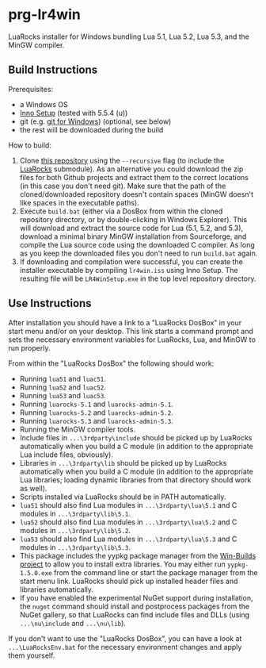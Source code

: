 #                             prg-lr4win                             #

LuaRocks installer for Windows bundling Lua 5.1, Lua 5.2, Lua 5.3, and
the MinGW compiler.

##                        Build Instructions                        ##

Prerequisites:

*   a Windows OS
*   [Inno Setup][1] (tested with 5.5.4 (u))
*   git (e.g. [git for Windows][2]) (optional, see below)
*   the rest will be downloaded during the build

  [1]: http://www.jrsoftware.org/isinfo.php
  [2]: http://msysgit.github.io/

How to build:

1.  Clone [this repository][3] using the `--recursive` flag (to
    include the [LuaRocks][4] submodule). As an alternative you could
    download the zip files for both Github projects and extract them
    to the correct locations (in this case you don't need git). Make
    sure that the path of the cloned/downloaded repository doesn't
    contain spaces (MinGW doesn't like spaces in the executable
    paths).
2.  Execute `build.bat` (either via a DosBox from within the cloned
    repository directory, or by double-clicking in Windows Explorer).
    This will download and extract the source code for Lua (5.1, 5.2,
    and 5.3), download a minimal binary MinGW installation from
    Sourceforge, and compile the Lua source code using the downloaded
    C compiler. As long as you keep the downloaded files you don't
    need to run `build.bat` again.
3.  If downloading and compilation were successful, you can create the
    installer executable by compiling `lr4win.iss` using Inno Setup.
    The resulting file will be `LR4WinSetup.exe` in the top level
    repository directory.

  [3]: https://github.com/siffiejoe/prg-lr4win
  [4]: https://github.com/keplerproject/luarocks


##                         Use Instructions                         ##

After installation you should have a link to a "LuaRocks DosBox" in
your start menu and/or on your desktop. This link starts a command
prompt and sets the necessary environment variables for LuaRocks, Lua,
and MinGW to run properly.

From within the "LuaRocks DosBox" the following should work:

*  Running `lua51` and `luac51`.
*  Running `lua52` and `luac52`.
*  Running `lua53` and `luac53`.
*  Running `luarocks-5.1` and `luarocks-admin-5.1`.
*  Running `luarocks-5.2` and `luarocks-admin-5.2`.
*  Running `luarocks-5.3` and `luarocks-admin-5.3`.
*  Running the MinGW compiler tools.
*  Include files in `...\3rdparty\include` should be picked up by
   LuaRocks automatically when you build a C module (in addition to
   the appropriate Lua include files, obviously).
*  Libraries in `...\3rdparty\lib` should be picked up by LuaRocks
   automatically when you build a C module (in addition to the
   appropriate Lua libraries; loading dynamic libraries from that
   directory should work as well).
*  Scripts installed via LuaRocks should be in PATH automatically.
*  `lua51` should also find Lua modules in `...\3rdparty\lua\5.1` and
   C modules in `...\3rdparty\lib\5.1`.
*  `lua52` should also find Lua modules in `...\3rdparty\lua\5.2` and
   C modules in `...\3rdparty\lib\5.2`.
*  `lua53` should also find Lua modules in `...\3rdparty\lua\5.3` and
   C modules in `...\3rdparty\lib\5.3`.
*  This package includes the yypkg package manager from the
   [Win-Builds project][1] to allow you to install extra libraries.
   You may either run `yypkg-1.5.0.exe` from the command line or start
   the package manager from the start menu link. LuaRocks should pick
   up installed header files and libraries automatically.
*  If you have enabled the experimental NuGet support during
   installation, the `nuget` command should install and postprocess
   packages from the NuGet gallery, so that LuaRocks can find include
   files and DLLs (using `...\nu\include` and `...\nu\lib`).

If you don't want to use the "LuaRocks DosBox", you can have a look at
`...\LuaRocksEnv.bat` for the necessary environment changes and apply
them yourself.

  [1]: http://win-builds.org/
